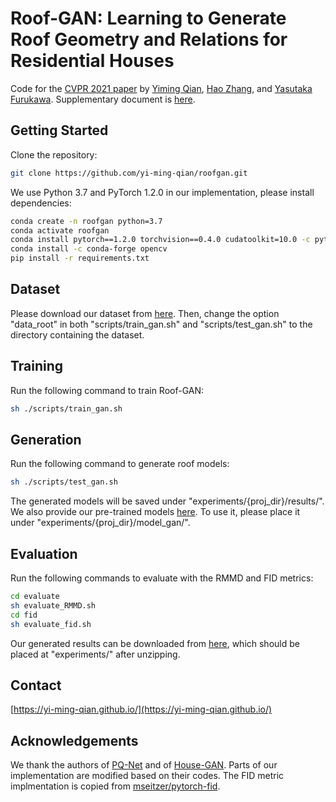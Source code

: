# Roof-GAN: Learning to Generate Roof Geometry and Relations for Residential Houses

Code for the [CVPR 2021 paper](https://arxiv.org/abs/2012.09340) by [Yiming Qian](https://yi-ming-qian.github.io/), [Hao Zhang](https://www.cs.sfu.ca/~haoz/), and [Yasutaka Furukawa](https://www.cs.sfu.ca/~furukawa/). Supplementary document is [here](https://drive.google.com/file/d/130p1PjD2OuV6bhYdp8c_QEU6LPbUux8Q/view?usp=sharing).

## Getting Started

Clone the repository:
```bash
git clone https://github.com/yi-ming-qian/roofgan.git
```

We use Python 3.7 and PyTorch 1.2.0 in our implementation, please install dependencies:
```bash
conda create -n roofgan python=3.7
conda activate roofgan
conda install pytorch==1.2.0 torchvision==0.4.0 cudatoolkit=10.0 -c pytorch
conda install -c conda-forge opencv
pip install -r requirements.txt
```

## Dataset
Please download our dataset from [here](https://www.dropbox.com/s/a6nc146y86uvyy9/normalmap.zip?dl=0). Then, change the option "data_root" in both "scripts/train_gan.sh" and "scripts/test_gan.sh" to the directory containing the dataset.

## Training
Run the following command to train Roof-GAN:
```bash
sh ./scripts/train_gan.sh
```

## Generation
Run the following command to generate roof models:
```bash
sh ./scripts/test_gan.sh
```

The generated models will be saved under "experiments/{proj_dir}/results/". We also provide our pre-trained models [here](https://www.dropbox.com/s/qxt0ek0kfcaq3pi/ckpt_epoch200000.pth?dl=0). To use it, please place it under "experiments/{proj_dir}/model_gan/".

## Evaluation
Run the following commands to evaluate with the RMMD and FID metrics:
```bash
cd evaluate
sh evaluate_RMMD.sh
cd fid
sh evaluate_fid.sh
```

Our generated results can be downloaded from [here](https://www.dropbox.com/s/urkdlznm876drjc/results.zip?dl=0), which should be placed at "experiments/" after unzipping.

## Contact
[https://yi-ming-qian.github.io/](https://yi-ming-qian.github.io/)

## Acknowledgements
We thank the authors of [PQ-Net](https://github.com/ChrisWu1997/PQ-NET) and of [House-GAN](https://github.com/ennauata/housegan). Parts of our implementation are modified based on their codes. The FID metric implmentation is copied from [mseitzer/pytorch-fid](https://github.com/mseitzer/pytorch-fid).